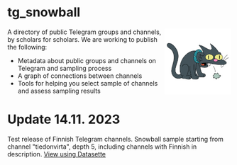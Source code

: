# tg_snowball

<img src="https://github.com/AleksiKnuutila/tg_snowball/blob/main/snowball.png?raw=true" align="right"
     alt="The cat called Snowball from Simpsons, spitting out a hairball" width="150px" style="transform: rotateX()">

A directory of public Telegram groups and channels, by scholars for scholars. We are working to publish the following:

- Metadata about public groups and channels on Telegram and sampling process
- A graph of connections between channels
- Tools for helping you select sample of channels and assess sampling results

# Update 14.11. 2023

Test release of Finnish Telegram channels. Snowball sample starting from channel "tiedonvirta", depth 5, including channels with Finnish in description. [View using Datasette](https://lite.datasette.io/?install=datasette-json-html&csv=https%3A%2F%2Fraw.githubusercontent.com%2FAleksiKnuutila%2Ftg_snowball%2Fmain%2Ffinnish_channels_and_groups.csv#/data/finnish_channels_and_groups?_sort_desc=Subscriber+Count)

